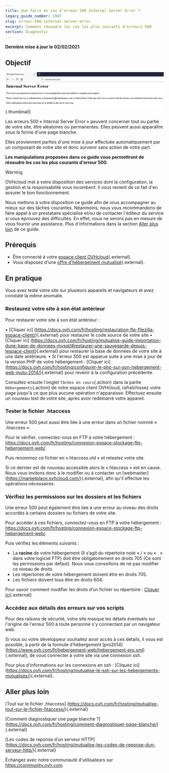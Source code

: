 ```yaml
---
title: Que faire en cas d’erreur 500 Internal Server Error ?
legacy_guide_number: 1987
slug: erreur-500-internal-server-error
excerpt: Comment résoudre les cas les plus courants d'erreurs 500
section: Diagnostic
---
```


**Dernière mise à jour le 02/02/2021**

## Objectif

![error500](images/error-500.png){.thumbnail}

Les erreurs 500 « Internal Server Error » peuvent concerner tout ou partie de votre site, être aléatoires ou permanentes. Elles peuvent aussi apparaître sous la forme d'une page blanche.

Elles proviennent parfois d'une mise à jour effectuée automatiquement par un composant de votre site et donc survenir sans action de votre part.

**Les manipulations proposées dans ce guide vous permettront de résoudre les cas les plus courants d'erreur 500.**

> [!warning]
>
> OVHcloud met à votre disposition des services dont la configuration, la gestion et la responsabilité vous incombent. Il vous revient de ce fait d'en assurer le bon fonctionnement.
> 
> Nous mettons à votre disposition ce guide afin de vous accompagner au mieux sur des tâches courantes. Néanmoins, nous vous recommandons de faire appel à un prestataire spécialisé et/ou de contacter l'éditeur du service si vous éprouvez des difficultés. En effet, nous ne serons pas en mesure de vous fournir une assistance. Plus d'informations dans la section [Aller plus loin](https://docs.ovh.com/fr/microsoft-collaborative-solutions/exchange-configuration-de-thunderbird/#aller-plus-loin_1) de ce guide.
>

## Prérequis

- Être connecté à votre [espace client OVHcloud](https://www.ovh.com/auth/?action=gotomanager){.external}.
- Vous disposez d'une [offre d'hébergement mutualisé](https://www.ovh.com/fr/hebergement-web/){.external}.


## En pratique

Vous avez testé votre site sur plusieurs appareils et navigateurs et avez constaté la même anomalie.

### Restaurez votre site à son état antérieur

Pour restaurer votre site à son état antérieur :

• [Cliquer ici] (https://docs.ovh.com/fr/hosting/restauration-ftp-filezilla-espace-client/){.external} pour restaurer le code source de votre site
• [Cliquer ici] (https://docs.ovh.com/fr/hosting/mutualise-guide-importation-dune-base-de-donnees-mysql/#restaurer-une-sauvegarde-depuis-lespace-client){.external} pour restaurer la base de données de votre site à une date antérieure.
• Si l'erreur 500 est apparue suite à une mise à jour de la version PHP de votre hébergement : [Cliquer ici] (https://docs.ovh.com/fr/hosting/configurer-le-php-sur-son-hebergement-web-mutu-2014/){.external} pour revenir à la configuration précédente.

Consultez ensuite l'onglet `Tâches en cours`{.action} dans la partie `Hébergements`{.action} de votre espace client OVHcloud, rafraîchissez votre page jusqu'à ce que plus aucune opération n'apparaisse. Effectuez ensuite un nouveau test de votre site, après avoir redémarré votre appareil.

### Tester le fichier .htaccess

Une erreur 500 peut aussi être liée à une erreur dans un fichier nommé « .htaccess ». 

Pour le vérifier, connectez-vous en FTP à votre hébergement : <https://docs.ovh.com/fr/hosting/connexion-espace-stockage-ftp-hebergement-web/>.

Puis renommez ce fichier en «.htaccess.old » et retestez votre site. 

Si ce dernier est de nouveau accessible alors le «.htaccess » est en cause. Nous vous invitons donc à le modifier ou à contacter un [webmaster] (https://marketplace.ovhcloud.com/){.external}, afin qu'il effectue les opérations nécessaires.

### Vérifiez les permissions sur les dossiers et les fichiers

Une erreur 500 peut également être liée à une erreur au niveau des droits accordés à certains dossiers ou fichiers de votre site.

Pour accéder à ces fichiers, connectez-vous en FTP à votre hébergement : <https://docs.ovh.com/fr/hosting/connexion-espace-stockage-ftp-hebergement-web/>.

Puis vérifiez les éléments suivants : 

-	La **racine** de votre hébergement (Il s’agit du répertoire noté « / » ou « . » dans votre logiciel FTP) doit être obligatoirement en droits 705 (Ce sont les permissions par défaut). Nous vous conseillons de ne pas modifier ce niveau de droits.
-	Les répertoires de votre hébergement doivent être en droits 705.
-	Les fichiers doivent tous être en droits 604.

Pour savoir comment modifier les droits d’un fichier ou répertoire : [Cliquer ici](https://docs.ovh.com/fr/hosting/mutualise-guide-utilisation-filezilla/#droits-des-fichiers-dossiers){.external}

### Accédez aux détails des erreurs sur vos scripts

Pour des raisons de sécurité, votre site masque les détails éventuels sur l'origine de l'erreur 500 à toute personne s'y connectant par un navigateur web.

Si vous ou votre développeur souhaitez avoir accès à ces détails, il vous est possible, à partir de la formule d’hébergement [pro2014] (https://www.ovh.com/fr/hebergement-web/hebergement-pro.xml){.external}, de vous connecter à votre site via une connexion ssh.

Pour plus d'informations sur les connexions en ssh : [Cliquez ici] (https://docs.ovh.com/fr/hosting/mutualise-le-ssh-sur-les-hebergements-mutualises/){.external}.

## Aller plus loin

[Tout sur le fichier .htaccess] (https://docs.ovh.com/fr/hosting/mutualise-tout-sur-le-fichier-htaccess/){.external}

[Comment diagnostiquer une page blanche ?] (https://docs.ovh.com/fr/hosting/comment-diagnostiquer-page-blanche/){.external}

[Les codes de reponse d’un serveur HTTP] (https://docs.ovh.com/fr/hosting/mutualise-les-codes-de-reponse-dun-serveur-http/){.external}

Échangez avec notre communauté d'utilisateurs sur <https://community.ovh.com>.
